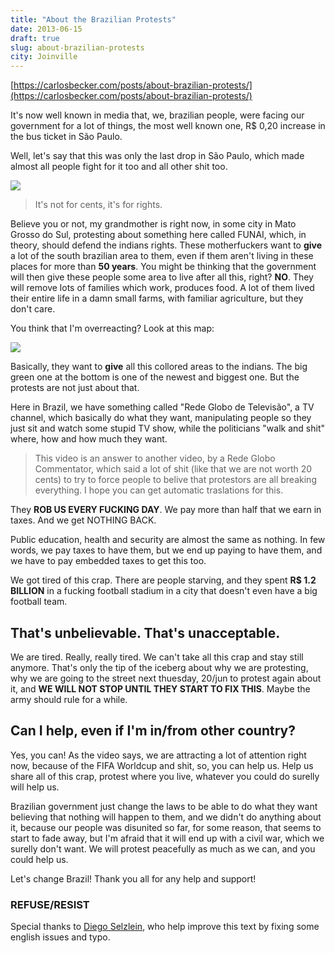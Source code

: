 ```yaml
---
title: "About the Brazilian Protests"
date: 2013-06-15
draft: true
slug: about-brazilian-protests
city: Joinville
---
```


[https://carlosbecker.com/posts/about-brazilian-protests/](https://carlosbecker.com/posts/about-brazilian-protests/)

It's now well known in media that, we, brazilian people, were facing our government for a lot of things, the most well known one, R$ 0,20 increase in the bus ticket in São Paulo.

Well, let's say that this was only the last drop in São Paulo, which made almost all people fight for it too and all other shit too.

![](Untitled-a86e92e6-c324-42d2-9022-bee58371f975.png)

> It's not for cents, it's for rights.

Believe you or not, my grandmother is right now, in some city in Mato Grosso do Sul, protesting about something here called FUNAI, which, in theory, should defend the indians rights. These motherfuckers want to **give** a lot of the south brazilian area to them, even if them aren't living in these places for more than **50 years**. You might be thinking that the government will then give these people some area to live after all this, right? **NO**. They will remove lots of families which work, produces food. A lot of them lived their entire life in a damn small farms, with familiar agriculture, but they don't care.

You think that I'm overreacting? Look at this map:

![](Untitled-e8546ab3-ca13-4f35-9c74-f196ce50b761.png)

Basically, they want to **give** all this collored areas to the indians. The big green one at the bottom is one of the newest and biggest one. But the protests are not just about that.

Here in Brazil, we have something called "Rede Globo de Televisão", a TV channel, which basically do what they want, manipulating people so they just sit and watch some stupid TV show, while the politicians "walk and shit" where, how and how much they want.

> This video is an answer to another video, by a Rede Globo Commentator, which said a lot of shit (like that we are not worth 20 cents) to try to force people to belive that protestors are all breaking everything. I hope you can get automatic traslations for this.

They **ROB US EVERY FUCKING DAY**. We pay more than half that we earn in taxes. And we get NOTHING BACK.

Public education, health and security are almost the same as nothing. In few words, we pay taxes to have them, but we end up paying to have them, and we have to pay embedded taxes to get this too.

We got tired of this crap. There are people starving, and they spent **R$ 1.2 BILLION** in a fucking football stadium in a city that doesn't even have a big football team.

## That's unbelievable. That's unacceptable.

We are tired. Really, really tired. We can't take all this crap and stay still anymore. That's only the tip of the iceberg about why we are protesting, why we are going to the street next thuesday, 20/jun to protest again about it, and **WE WILL NOT STOP UNTIL THEY START TO FIX THIS**. Maybe the army should rule for a while.

## Can I help, even if I'm in/from other country?

Yes, you can! As the video says, we are attracting a lot of attention right now, because of the FIFA Worldcup and shit, so, you can help us. Help us share all of this crap, protest where you live, whatever you could do surelly will help us.

Brazilian government just change the laws to be able to do what they want believing that nothing will happen to them, and we didn't do anything about it, because our people was disunited so far, for some reason, that seems to start to fade away, but I'm afraid that it will end up with a civil war, which we surelly don't want. We will protest peacefully as much as we can, and you could help us.

Let's change Brazil! Thank you all for any help and support!

### REFUSE/RESIST

Special thanks to [Diego Selzlein](https://github.com/nerde), who help improve this text by fixing some english issues and typo.